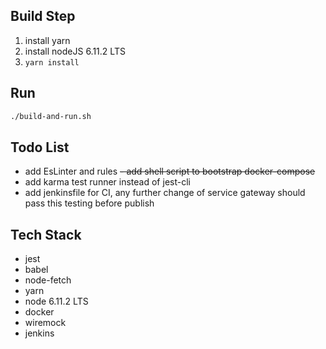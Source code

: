 ## Build Step

1. install yarn
2. install nodeJS 6.11.2 LTS
3. `yarn install`

## Run

```sh
./build-and-run.sh
```

## Todo List

- add EsLinter and rules
~~- add shell script to bootstrap docker-compose~~
- add karma test runner instead of jest-cli
- add jenkinsfile for CI, any further change of service gateway should pass this testing before publish

## Tech Stack

- jest
- babel
- node-fetch
- yarn
- node 6.11.2 LTS
- docker
- wiremock
- jenkins
